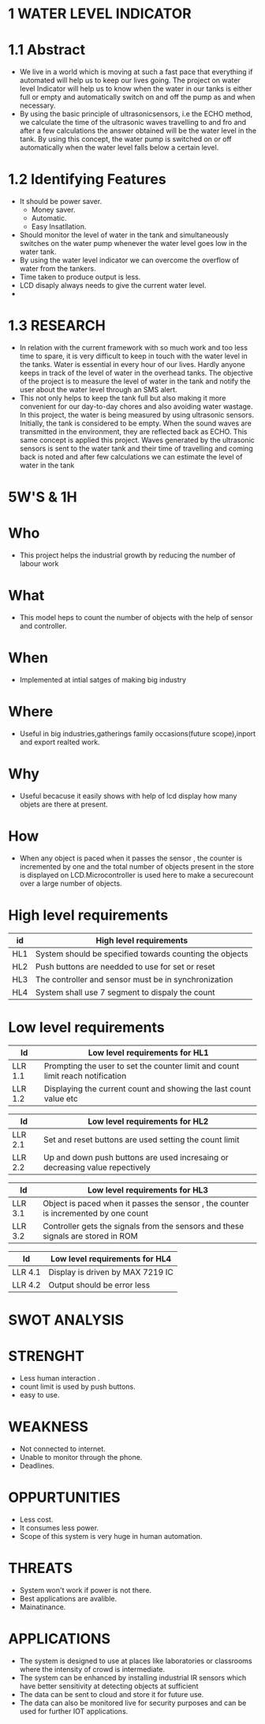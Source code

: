 # 1 WATER LEVEL INDICATOR
# 1.1 Abstract
* We live in a world which is moving at such a fast pace that everything if automated will help us to keep our lives
going. The project on water level Indicator will help us to know when the water in our tanks is either full or empty
and automatically switch on and off the pump as and when necessary.
* By using the basic principle of ultrasonicsensors, i.e the ECHO method, we calculate the time of the ultrasonic waves 
travelling to and fro and after a few calculations the answer obtained will be the water level in the tank. By using
this concept, the water pump is switched on or off automatically when the water level falls below a certain level. 

# 1.2 Identifying Features
* It should be power saver.
  * Money saver.
  * Automatic.
  * Easy Insatllation.
* Should monitor the level of water in the tank and simultaneously switches on the water pump whenever the water level goes low in the water tank.
* By using the water level indicator we can overcome the overflow of water from the tankers.
* Time taken to produce output is less.
* LCD disaply always needs to give the current water level.
* 
# 1.3 RESEARCH
* In relation with the current framework with so much work and too less time to spare, it is very difficult to keep in
touch with the water level in the tanks. Water is essential in every hour of our lives. Hardly anyone keeps in track of
the level of water in the overhead tanks. The objective of the project is to measure the level of water in the tank and
notify the user about the water level through an SMS alert.
* This not only helps to keep the tank full but also making it more convenient for our day-to-day chores and also avoiding 
water wastage. In this project, the water is being measured by using ultrasonic sensors. Initially, the tank is considered 
to be empty. When the sound waves are transmitted in the environment, they are reflected back as ECHO. This same concept 
is applied this project. Waves generated by the ultrasonic sensors is sent to the water tank and their time of travelling 
and coming back is noted and after few calculations we can estimate the level of water in the tank

# 5W'S & 1H
# Who
* This project helps the industrial growth by reducing the number of labour work
# What
* This model heps to count the number of objects with the help of sensor and controller.
# When 
* Implemented at intial satges of making big industry
# Where
* Useful in big industries,gatherings family occasions(future scope),inport and export realted work.
# Why
* Useful becacuse it easily shows with help of lcd display how many objets are there at present.
# How
* When any object is paced when it passes the 
sensor , the counter is incremented by one and the total number of objects 
present in the store  is displayed on LCD.Microcontroller is used here to
make a securecount over a large number of objects.
# High level requirements
| id | High level requirements |
| ------------- | ------------- |
| HL1 | System should be specified towards counting the objects   |
| HL2 | Push buttons are needded to use for set or reset  |
| HL3 | The controller and sensor must be in synchronization  | 
| HL4 | System shall use 7 segment to dispaly the count  |

# Low level requirements
| Id | Low level requirements for HL1 |
| ---------------| ---------------------|
| LLR 1.1 | Prompting the user to set the counter limit and count limit reach notification |              
| LLR 1.2 | Displaying the current count and showing the last count value etc |  

| Id | Low level requirements for HL2 |
| ---------------| ---------------------|
| LLR 2.1 | Set and reset buttons are used setting the count limit | 
| LLR 2.2 | Up and down push buttons are used incresaing or decreasing                                                                                                                       value repectively | 

| Id | Low level requirements for HL3|                                                                   
| ---------------| ---------------------|                                                                 
| LLR 3.1 |  Object is paced when it passes the sensor , the counter is incremented by one count |                                                                               
| LLR 3.2 | Controller  gets the signals from the sensors and these signals are stored in ROM |

| Id |  Low level requirements for HL4 | 
| ---------------| ---------------------|
| LLR 4.1 | Display is driven by MAX 7219 IC |
| LLR 4.2 | Output should be error less |     

# SWOT ANALYSIS
# STRENGHT 
* Less human interaction .
* count limit is used by push buttons.
* easy to use.
# WEAKNESS
* Not connected to internet.
* Unable to monitor through the phone.
* Deadlines.
# OPPURTUNITIES
* Less cost.
* It consumes less power.
* Scope of this system is very huge in human automation.
# THREATS
* System won't work if power is not there.
* Best applications are avalible.
* Mainatinance.
# APPLICATIONS
* The  system is  designed to  use at  places like  laboratories  or classrooms where the intensity of crowd is intermediate. 
* The system  can  be  enhanced  by installing  industrial  IR  sensors which have better sensitivity at detecting objects at sufficient
* The data can be sent to  cloud and store it for future use. 
* The data can also be monitored live for security purposes and can be used for further IOT applications.

